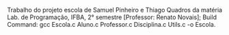 Trabalho do projeto escola de Samuel Pinheiro e Thiago Quadros da matéria Lab. de Programação, IFBA, 2° semestre [Professor: Renato Novais];
Build Command: gcc Escola.c Aluno.c Professor.c Disciplina.c Utils.c -o Escola.
